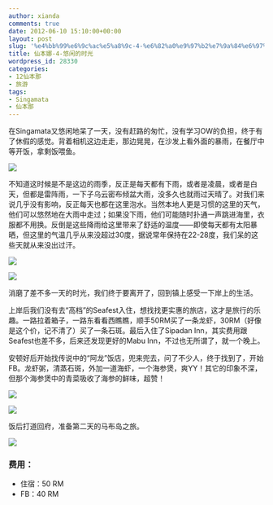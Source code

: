 ```yaml
---
author: xianda
comments: true
date: 2012-06-10 15:10:00+00:00
layout: post
slug: '%e4%bb%99%e6%9c%ac%e5%a8%9c-4-%e6%82%a0%e9%97%b2%e7%9a%84%e6%97%b6%e5%85%89'
title: 仙本娜-4-悠闲的时光
wordpress_id: 28330
categories:
- 12仙本那
- 旅游
tags:
- Singamata
- 仙本那
---
```


在Singamata又悠闲地呆了一天，没有赶路的匆忙，没有学习OW的负担，终于有了休假的感觉。背着相机这边走走，那边晃晃，在沙发上看外面的暴雨，在餐厅中等开饭，拿剩饭喂鱼。

![](http://pic.yupoo.com/wxda/BVF13jXp/medish.jpg)

不知道这时候是不是这边的雨季，反正是每天都有下雨，或者是凌晨，或者是白天，但都是雷阵雨，一下子乌云密布倾盆大雨，没多久也就雨过天晴了。对我们来说几乎没有影响，反正每天也都在这里泡水。当然本地人更是习惯的这里的天气，他们可以悠然地在大雨中走过；如果没下雨，他们可能随时扑通一声跳进海里，衣服都不用换。反倒是这些降雨给这里带来了舒适的温度——即使每天都有太阳暴晒，但这里的气温几乎从来没超过30度，据说常年保持在22-28度，我们呆的这些天就从来没出过汗。

<!-- more -->

![](http://pic.yupoo.com/wxda/BVF0wRa2/medish.jpg)

![](http://pic.yupoo.com/wxda/BVF18vLG/medish.jpg)

消磨了差不多一天的时光，我们终于要离开了，回到镇上感受一下岸上的生活。

上岸后我们没有去“高档”的Seafest入住，想找找更实惠的旅店，这才是旅行的乐趣。一路拉着箱子，一路东看看西瞧瞧，顺手50RM买了一条龙虾，30RM（好像是这个价，记不清了）买了一条石斑。最后入住了Sipadan Inn，其实费用跟Seafest也差不多，后来还发现更好的Mabu Inn，不过也无所谓了，就一个晚上。

安顿好后开始找传说中的“阿龙”饭店，兜来兜去，问了不少人，终于找到了，开始FB。龙虾粥，清蒸石斑，外加一道海虾，一个海参煲，爽YY！其它的印象不深，但那个海参煲中的青菜吸收了海参的鲜味，超赞！

![](http://pic.yupoo.com/wxda/BVF1BjNf/medish.jpg)

![](http://pic.yupoo.com/wxda/BVF1SKa2/medish.jpg)

饭后打道回府，准备第二天的马布岛之旅。

![](http://pic.yupoo.com/wxda/BVF1XJae/medish.jpg)

### 费用：

  * 住宿：50 RM
  * FB：40 RM
